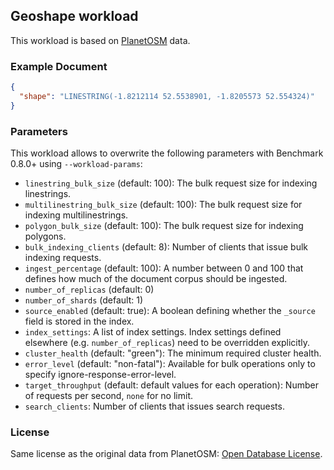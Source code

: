 ## Geoshape workload

This workload is based on [PlanetOSM](http://wiki.openstreetmap.org/wiki/Planet.osm) data.

### Example Document

```json
{
  "shape": "LINESTRING(-1.8212114 52.5538901, -1.8205573 52.554324)"
}
```

### Parameters

This workload allows to overwrite the following parameters with Benchmark 0.8.0+ using `--workload-params`:

* `linestring_bulk_size` (default: 100): The bulk request size for indexing linestrings.
* `multilinestring_bulk_size` (default: 100): The bulk request size for indexing multilinestrings.
* `polygon_bulk_size` (default: 100): The bulk request size for indexing polygons.
* `bulk_indexing_clients` (default: 8): Number of clients that issue bulk indexing requests.
* `ingest_percentage` (default: 100): A number between 0 and 100 that defines how much of the document corpus should be ingested.
* `number_of_replicas` (default: 0)
* `number_of_shards` (default: 1)
* `source_enabled` (default: true): A boolean defining whether the `_source` field is stored in the index.
* `index_settings`: A list of index settings. Index settings defined elsewhere (e.g. `number_of_replicas`) need to be overridden explicitly.
* `cluster_health` (default: "green"): The minimum required cluster health.
* `error_level` (default: "non-fatal"): Available for bulk operations only to specify ignore-response-error-level.
* `target_throughput` (default: default values for each operation): Number of requests per second, `none` for no limit.
* `search_clients`: Number of clients that issues search requests.

### License

Same license as the original data from PlanetOSM: [Open Database License](http://wiki.openstreetmap.org/wiki/Open_Database_License).
